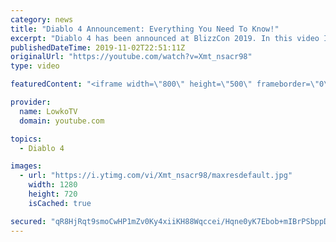 ```yaml
---
category: news
title: "Diablo 4 Announcement: Everything You Need To Know!"
excerpt: "Diablo 4 has been announced at BlizzCon 2019. In this video I go over everything you need to know about this upcoming Blizzard Entertainment game."
publishedDateTime: 2019-11-02T22:51:11Z
originalUrl: "https://youtube.com/watch?v=Xmt_nsacr98"
type: video

featuredContent: "<iframe width=\"800\" height=\"500\" frameborder=\"0\" src=\"https://www.youtube.com/embed/Xmt_nsacr98\" allow=\"accelerometer; autoplay; encrypted-media; gyroscope; picture-in-picture\" allowfullscreen></iframe>"

provider:
  name: LowkoTV
  domain: youtube.com

topics:
  - Diablo 4

images:
  - url: "https://i.ytimg.com/vi/Xmt_nsacr98/maxresdefault.jpg"
    width: 1280
    height: 720
    isCached: true

secured: "qR8HjRqt9smoCwHP1mZv0Ky4xiiKH88Wqccei/Hqne0yK7Ebob+mIBrPSbppD2aUo9na3DlnOAorcmaxBh2K1wOPFBt+OWfCoof+DqSj8mVgSjB2mz9r7vK38eWOhfj63vwkoFOK1UPOSDowvjguIggtzALXtnEkE9sDcByZfCENJEJcGfwDB0AlOS0fJ2SOduPTZIzn2JUSL8vwaRyl65/L+kahgdFrpZcw37zv09F7H4PIeT8rIbKQc9K4sp9MOivd/XVPE2cUyoiS1cyoHcXrjmdhOWTAPcXmzI1evr7uH8l227VlGFsTFCWLClzMHibYQlMNmbhL5zu95LpLFzx9x9nUEwpRLQ9TMbT0KIopu0V2OWCZRJpN3AxyjRjYA6BYZGtpFy9foUumBEgjrVy92WVk8frn+sbOpPZ1+7ApPvZGe0+w6ADimMxG81UX;LG5V6I6ycpek7mCbdhv4FQ=="
---
```


